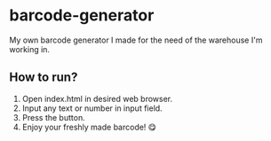 # barcode-generator
My own barcode generator I made for the need of the warehouse I'm working in.


## How to run? 

1. Open index.html in desired web browser.
2. Input any text or number in input field.
3. Press the button.
4. Enjoy your freshly made barcode! 😋
